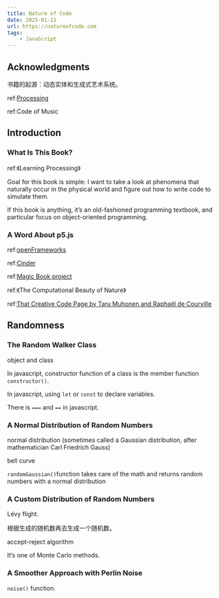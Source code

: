 ```yaml
---
title: Nature of Code
date: 2025-01-11
url: https://natureofcode.com
tags:
    - JavaScript
---
```


## Acknowledgments

书籍的起源：动态实体和生成式艺术系统。

ref:[Processing](https://processing.org/)

ref:Code of Music

## Introduction

### What Is This Book?

ref:《Learning Processing》

Goal for this book is simple: I want to take a look at phenomena that naturally occur in the physical world and figure out how to write code to simulate them.

If this book is anything, it’s an old-fashioned programming textbook, and particular focus on object-oriented programming.

### A Word About p5.js

ref:[openFrameworks](https://openframeworks.cc/)

ref:[Cinder](https://www.libcinder.org/)

ref:[Magic Book project](https://github.com/magicbookproject)

ref:《The Computational Beauty of Nature》

ref:[That Creative Code Page by Taru Muhonen and Raphaël de Courville](https://thatcreativecode.page/)

## Randomness

### The Random Walker Class

object and class

In javascript, constructor function of a class is the member function `constructor()`.

In javascript, using `let` or `const` to declare variables.

There is `===` and `==` in javascript.

### A Normal Distribution of Random Numbers

normal distribution (sometimes called a Gaussian distribution, after mathematician Carl Friedrich Gauss)

bell curve

`randomGaussian()`function takes care of the math and returns random numbers with a normal distribution

### A Custom Distribution of Random Numbers

Lévy flight.

根据生成的随机数再去生成一个随机数。

accept-reject algorithm

It‘s one of Monte Carlo methods.

### A Smoother Approach with Perlin Noise

`noise()` function.
